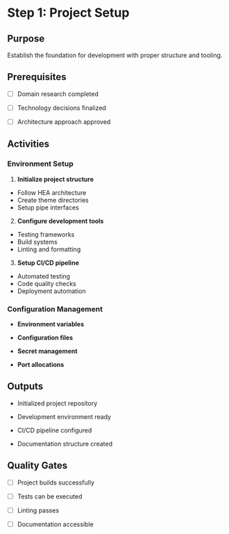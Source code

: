 # Step 1: Project Setup

## Purpose

Establish the foundation for development with proper structure and tooling.

## Prerequisites

- [ ] Domain research completed

- [ ] Technology decisions finalized

- [ ] Architecture approach approved

## Activities

### Environment Setup

1. **Initialize project structure**
  - Follow HEA architecture
  - Create theme directories
  - Setup pipe interfaces

2. **Configure development tools**
  - Testing frameworks
  - Build systems
  - Linting and formatting

3. **Setup CI/CD pipeline**
  - Automated testing
  - Code quality checks
  - Deployment automation

### Configuration Management

- **Environment variables**

- **Configuration files**

- **Secret management**

- **Port allocations**

## Outputs

- Initialized project repository

- Development environment ready

- CI/CD pipeline configured

- Documentation structure created

## Quality Gates

- [ ] Project builds successfully

- [ ] Tests can be executed

- [ ] Linting passes

- [ ] Documentation accessible

